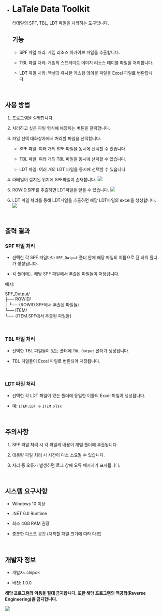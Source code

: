 - # LaTale Data Toolkit

  라테일의 SPF, TBL, LDT 파일을 처리하는 도구입니다.

  ## 기능

  - SPF 파일 처리: 게임 리소스 아카이브 파일을 추출합니다.
    
  - TBL 파일 처리: 게임의 스프라이트 이미지 리소스 테이블 파일을 처리합니다.
    
  - LDT 파일 처리: 엑셀과 유사한 커스텀 테이블 파일을 Excel 파일로 변환합니다.
    
<br>


  ## 사용 방법

  1. 프로그램을 실행합니다.
     
  2. 처리하고 싶은 파일 형식에 해당하는 버튼을 클릭합니다.
     
  3. 파일 선택 대화상자에서 처리할 파일을 선택합니다.
     
      - SPF 파일: 여러 개의 SPF 파일을 동시에 선택할 수 있습니다.
        
      - TBL 파일: 여러 개의 TBL 파일을 동시에 선택할 수 있습니다.
        
      - LDT 파일: 여러 개의 LDT 파일을 동시에 선택할 수 있습니다.
      
  4. 라테일이 설치된 위치에 SPF파일이 존재합니다.
  	![](https://i.imgur.com/LvH6wNU.png)

  5. ROWID.SPF를 추출하면 LDT파일을 얻을 수 있습니다.
  	![](https://i.imgur.com/tonDf5a.png)
  6. LDT 파일 처리를 통해 LDT파일을 추출하면 해당 LDT파일의 excel을 생성합니다.
  	![](https://i.imgur.com/Y0pGHCR.png)

<br>


  ## 출력 결과

  ### SPF 파일 처리

  - 선택한 각 SPF 파일마다 `SPF_Output` 폴더 안에 해당 파일의 이름으로 된 하위 폴더가 생성됩니다.
    
  - 각 폴더에는 해당 SPF 파일에서 추출된 파일들이 저장됩니다.
    

  예시:

  SPF_Output/  
    ├── ROWID/  
    │   └── (ROWID.SPF에서 추출된 파일들)  
    └── ITEM/  
        └── (ITEM.SPF에서 추출된 파일들)

<br>


  ### TBL 파일 처리

  - 선택한 TBL 파일들이 있는 폴더에 `TBL_Output` 폴더가 생성됩니다.
    
  - TBL 파일들이 Excel 파일로 변환되어 저장됩니다.


<br>


  ### LDT 파일 처리

  - 선택한 각 LDT 파일이 있는 폴더에 동일한 이름의 Excel 파일이 생성됩니다.
    
  - 예: `ITEM.LDT` → `ITEM.xlsx`
    
<br>


  ## 주의사항

  1. SPF 파일 처리 시 각 파일의 내용이 개별 폴더에 추출됩니다.
     
  2. 대용량 파일 처리 시 시간이 다소 소요될 수 있습니다.
     
  3. 처리 중 오류가 발생하면 로그 창에 오류 메시지가 표시됩니다.


<br>


  ## 시스템 요구사항

  - Windows 10 이상
    
  - .NET 6.0 Runtime
    
  - 최소 4GB RAM 권장
    
  - 충분한 디스크 공간 (처리할 파일 크기에 따라 다름)
    
<br>


  ## 개발자 정보

  - 개발자: chipok
    
  - 버전: 1.0.0
    



  **해당 프로그램의 악용을 절대 금지합니다. 또한 해당 프로그램의 역공학(Reverse Engineering)을 금지합니다.**


  ![](https://i.imgur.com/KLPKxB1.png)
